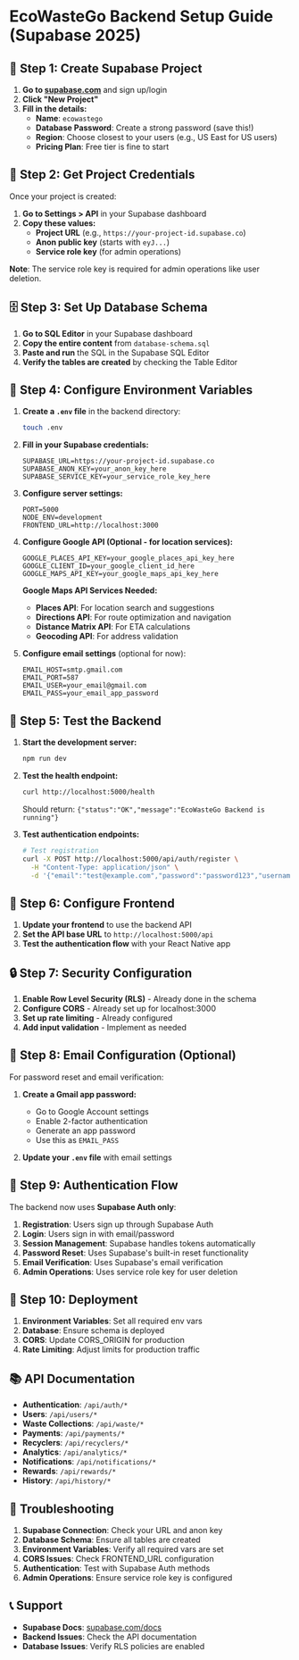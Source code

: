 # EcoWasteGo Backend Setup Guide (Supabase 2025)

## 🚀 **Step 1: Create Supabase Project**

1. **Go to [supabase.com](https://supabase.com)** and sign up/login
2. **Click "New Project"**
3. **Fill in the details:**
   - **Name**: `ecowastego`
   - **Database Password**: Create a strong password (save this!)
   - **Region**: Choose closest to your users (e.g., US East for US users)
   - **Pricing Plan**: Free tier is fine to start

## 🔑 **Step 2: Get Project Credentials**

Once your project is created:

1. **Go to Settings > API** in your Supabase dashboard
2. **Copy these values:**
   - **Project URL** (e.g., `https://your-project-id.supabase.co`)
   - **Anon public key** (starts with `eyJ...`)
   - **Service role key** (for admin operations)

**Note**: The service role key is required for admin operations like user deletion.

## 🗄️ **Step 3: Set Up Database Schema**

1. **Go to SQL Editor** in your Supabase dashboard
2. **Copy the entire content** from `database-schema.sql`
3. **Paste and run** the SQL in the Supabase SQL Editor
4. **Verify the tables are created** by checking the Table Editor

## 🔧 **Step 4: Configure Environment Variables**

1. **Create a `.env` file** in the backend directory:
   ```bash
   touch .env
   ```

2. **Fill in your Supabase credentials:**
   ```env
   SUPABASE_URL=https://your-project-id.supabase.co
   SUPABASE_ANON_KEY=your_anon_key_here
   SUPABASE_SERVICE_KEY=your_service_role_key_here
   ```

3. **Configure server settings:**
   ```env
   PORT=5000
   NODE_ENV=development
   FRONTEND_URL=http://localhost:3000
   ```

4. **Configure Google API (Optional - for location services):**
   ```env
   GOOGLE_PLACES_API_KEY=your_google_places_api_key_here
   GOOGLE_CLIENT_ID=your_google_client_id_here
   GOOGLE_MAPS_API_KEY=your_google_maps_api_key_here
   ```

   **Google Maps API Services Needed:**
   - **Places API**: For location search and suggestions
   - **Directions API**: For route optimization and navigation
   - **Distance Matrix API**: For ETA calculations
   - **Geocoding API**: For address validation

5. **Configure email settings** (optional for now):
   ```env
   EMAIL_HOST=smtp.gmail.com
   EMAIL_PORT=587
   EMAIL_USER=your_email@gmail.com
   EMAIL_PASS=your_email_app_password
   ```

## 🧪 **Step 5: Test the Backend**

1. **Start the development server:**
   ```bash
   npm run dev
   ```

2. **Test the health endpoint:**
   ```bash
   curl http://localhost:5000/health
   ```
   Should return: `{"status":"OK","message":"EcoWasteGo Backend is running"}`

3. **Test authentication endpoints:**
   ```bash
   # Test registration
   curl -X POST http://localhost:5000/api/auth/register \
     -H "Content-Type: application/json" \
     -d '{"email":"test@example.com","password":"password123","username":"testuser"}'
   ```

## 📱 **Step 6: Configure Frontend**

1. **Update your frontend** to use the backend API
2. **Set the API base URL** to `http://localhost:5000/api`
3. **Test the authentication flow** with your React Native app

## 🔒 **Step 7: Security Configuration**

1. **Enable Row Level Security (RLS)** - Already done in the schema
2. **Configure CORS** - Already set up for localhost:3000
3. **Set up rate limiting** - Already configured
4. **Add input validation** - Implement as needed

## 📧 **Step 8: Email Configuration (Optional)**

For password reset and email verification:

1. **Create a Gmail app password:**
   - Go to Google Account settings
   - Enable 2-factor authentication
   - Generate an app password
   - Use this as `EMAIL_PASS`

2. **Update your `.env` file** with email settings

## 🔄 **Step 9: Authentication Flow**

The backend now uses **Supabase Auth only**:

1. **Registration**: Users sign up through Supabase Auth
2. **Login**: Users sign in with email/password
3. **Session Management**: Supabase handles tokens automatically
4. **Password Reset**: Uses Supabase's built-in reset functionality
5. **Email Verification**: Uses Supabase's email verification
6. **Admin Operations**: Uses service role key for user deletion

## 🚀 **Step 10: Deployment**

1. **Environment Variables**: Set all required env vars
2. **Database**: Ensure schema is deployed
3. **CORS**: Update CORS_ORIGIN for production
4. **Rate Limiting**: Adjust limits for production traffic

## 📚 **API Documentation**

- **Authentication**: `/api/auth/*`
- **Users**: `/api/users/*`
- **Waste Collections**: `/api/waste/*`
- **Payments**: `/api/payments/*`
- **Recyclers**: `/api/recyclers/*`
- **Analytics**: `/api/analytics/*`
- **Notifications**: `/api/notifications/*`
- **Rewards**: `/api/rewards/*`
- **History**: `/api/history/*`

## 🔧 **Troubleshooting**

1. **Supabase Connection**: Check your URL and anon key
2. **Database Schema**: Ensure all tables are created
3. **Environment Variables**: Verify all required vars are set
4. **CORS Issues**: Check FRONTEND_URL configuration
5. **Authentication**: Test with Supabase Auth methods
6. **Admin Operations**: Ensure service role key is configured

## 📞 **Support**

- **Supabase Docs**: [supabase.com/docs](https://supabase.com/docs)
- **Backend Issues**: Check the API documentation
- **Database Issues**: Verify RLS policies are enabled 
 
